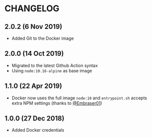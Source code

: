 # CHANGELOG

## 2.0.2 (6 Nov 2019)

- Added Git to the Docker image

## 2.0.0 (14 Oct 2019)

- Migrated to the latest Github Action syntax
- Using `node:10.16-alpine` as base image

## 1.1.0 (22 Apr 2019)

- Docker now uses the full image `node:10` and `entrypoint.sh` accepts extra NPM settings (thanks to [@Embraser01](https://github.com/Embraser01))

## 1.0.0 (27 Dec 2018)

- Added Docker credentials
